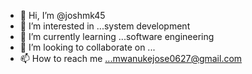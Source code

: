 - 👋 Hi, I’m @joshmk45
- 👀 I’m interested in ...system development 
- 🌱 I’m currently learning ...software engineering
- 💞️ I’m looking to collaborate on ...
- 📫 How to reach me ...mwanukejose0627@gmail.com

<!---
joshmk45/joshmk45 is a ✨ special ✨ repository because its `README.md` (this file) appears on your GitHub profile.
You can click the Preview link to take a look at your changes.
--->
